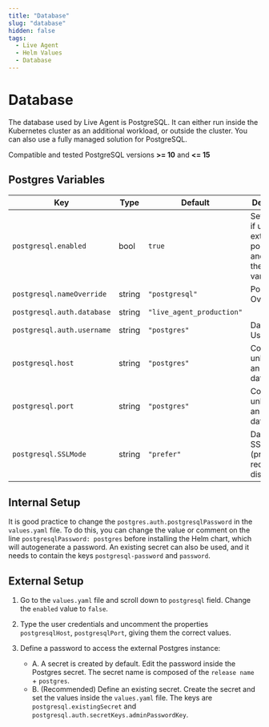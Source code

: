 ```yaml
---
title: "Database" 
slug: "database" 
hidden: false 
tags:
  - Live Agent
  - Helm Values
  - Database
---
```


# Database

The database used by Live Agent is PostgreSQL. It can either run inside the Kubernetes cluster as an additional workload, or outside the cluster. You can also use a fully managed solution for PostgreSQL.

Compatible and tested PostgreSQL versions **>= 10** and **<= 15**

## Postgres Variables

| Key                        | Type   | Default                   | Description                                                                   |
|----------------------------|--------|---------------------------|-------------------------------------------------------------------------------|
| `postgresql.enabled`       | bool   | `true`                    | Set to `false` if using an external postgres, and modify the below variables. |
| `postgresql.nameOverride`  | string | `"postgresql"`            | Pod Name Override                                                             |
| `postgresql.auth.database` | string | `"live_agent_production"` |
| `postgresql.auth.username` | string | `"postgres"`              | Database User                                                                 |
| `postgresql.host`          | string | `"postgres"`              | Commented, unless using an external database.                                 |
| `postgresql.port`          | string | `"postgres"`              | Commented, unless using an external database.                                 |
| `postgresql.SSLMode`       | string | `"prefer"`                | Database SSL Mode (prefer, require, disable)                                  |

## Internal Setup

It is good practice to change the `postgres.auth.postgresqlPassword` in the `values.yaml` file. To do this, you can change the value or comment on the line `postgresqlPassword: postgres` before installing the Helm chart, which will autogenerate a password. An existing secret can also be used, and it needs to contain the keys `postgresql-password` and `password`.

## External Setup

1. Go to the `values.yaml` file and scroll down to `postgresql` field. Change the `enabled` value to `false`.

2. Type the user credentials and uncomment the properties `postgresqlHost`, `postgresqlPort`, giving them the correct values.

3. Define a password to access the external Postgres instance:
   - A. A secret is created by default. Edit the password inside the Postgres secret. The secret name is composed of the `release name` + `postgres`.
   - B. (Recommended) Define an existing secret. Create the secret and set the values inside the `values.yaml` file. The keys are `postgresql.existingSecret` and `postgresql.auth.secretKeys.adminPasswordKey`.
